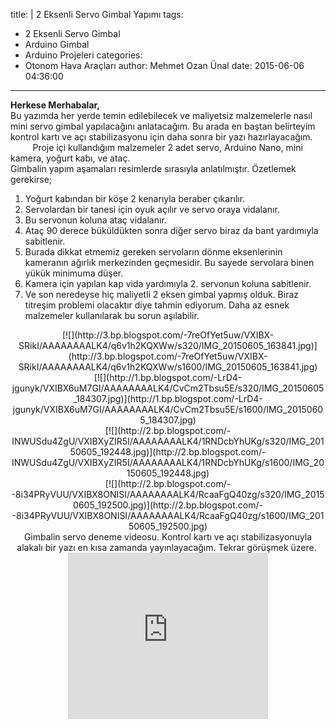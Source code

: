 title: |
  2 Eksenli Servo Gimbal Yapımı
tags:
  - 2 Eksenli Servo Gimbal
  - Arduino Gimbal
  - Arduino Projeleri
categories:
  - Otonom Hava Araçları
author: Mehmet Ozan Ünal
date: 2015-06-06 04:36:00
---

**Herkese Merhabalar,**  
Bu yazımda her yerde temin edilebilecek ve maliyetsiz malzemelerle nasıl mini servo gimbal yapılacağını anlatacağım. Bu arada en baştan belirteyim kontrol kartı ve açı stabilizasyonu için daha sonra bir yazı hazırlayacağım.  
         Proje içi kullandığım malzemeler 2 adet servo, Arduino Nano, mini kamera, yoğurt kabı, ve ataç.  
<a name="more"></a>Gimbalin yapım aşamaları resimlerde sırasıyla anlatılmıştır. Özetlemek gerekirse;  

1.  Yoğurt kabından bir köşe 2 kenarıyla beraber çıkarılır.
2.  Servolardan bir tanesi için oyuk açılır ve servo oraya vidalanır.
3.  Bu servonun koluna ataç vidalanır.
4.  Ataç 90 derece büküldükten sonra diğer servo biraz da bant yardımıyla sabitlenir.
5.  Burada dikkat etmemiz gereken servoların dönme eksenlerinin kameranın ağırlık merkezinden geçmesidir. Bu sayede servolara binen yükük minimuma düşer.
6.  Kamera için yapılan kap vida yardımıyla 2\. servonun koluna sabitlenir.
7.  Ve son neredeyse hiç maliyetli 2 eksen gimbal yapmış olduk. Biraz titreşim problemi olacaktır diye tahmin ediyorum. Daha az esnek malzemeler kullanılarak bu sorun aşılabilir. 

<div class="separator" style="clear: both; text-align: center;">[![](http://3.bp.blogspot.com/-7reOfYet5uw/VXIBX-SRikI/AAAAAAAALK4/q6v1h2KQXWw/s320/IMG_20150605_163841.jpg)](http://3.bp.blogspot.com/-7reOfYet5uw/VXIBX-SRikI/AAAAAAAALK4/q6v1h2KQXWw/s1600/IMG_20150605_163841.jpg)</div>

<div class="separator" style="clear: both; text-align: center;">[![](http://1.bp.blogspot.com/-LrD4-jgunyk/VXIBX6uM7GI/AAAAAAAALK4/CvCm2Tbsu5E/s320/IMG_20150605_184307.jpg)](http://1.bp.blogspot.com/-LrD4-jgunyk/VXIBX6uM7GI/AAAAAAAALK4/CvCm2Tbsu5E/s1600/IMG_20150605_184307.jpg)</div>

<div class="separator" style="clear: both; text-align: center;">[![](http://2.bp.blogspot.com/-INWUSdu4ZgU/VXIBXyZIR5I/AAAAAAAALK4/1RNDcbYhUKg/s320/IMG_20150605_192448.jpg)](http://2.bp.blogspot.com/-INWUSdu4ZgU/VXIBXyZIR5I/AAAAAAAALK4/1RNDcbYhUKg/s1600/IMG_20150605_192448.jpg)</div>

<div class="separator" style="clear: both; text-align: center;">[![](http://2.bp.blogspot.com/--8i34PRyVUU/VXIBX8ONISI/AAAAAAAALK4/RcaaFgQ40zg/s320/IMG_20150605_192500.jpg)](http://2.bp.blogspot.com/--8i34PRyVUU/VXIBX8ONISI/AAAAAAAALK4/RcaaFgQ40zg/s1600/IMG_20150605_192500.jpg)</div>

<div class="separator" style="clear: both; text-align: center;">Gimbalin servo deneme videosu. Kontrol kartı ve açı stabilizasyonuyla alakalı bir yazı en kısa zamanda yayınlayacağım. Tekrar görüşmek üzere. </div>

<div class="separator" style="clear: both; text-align: center;"><iframe width="320" height="266" class="YOUTUBE-iframe-video" data-thumbnail-src="https://i.ytimg.com/vi/xSuAIw2taVg/0.jpg" src="https://www.youtube.com/embed/xSuAIw2taVg?feature=player_embedded" frameborder="0" allowfullscreen=""></iframe></div>